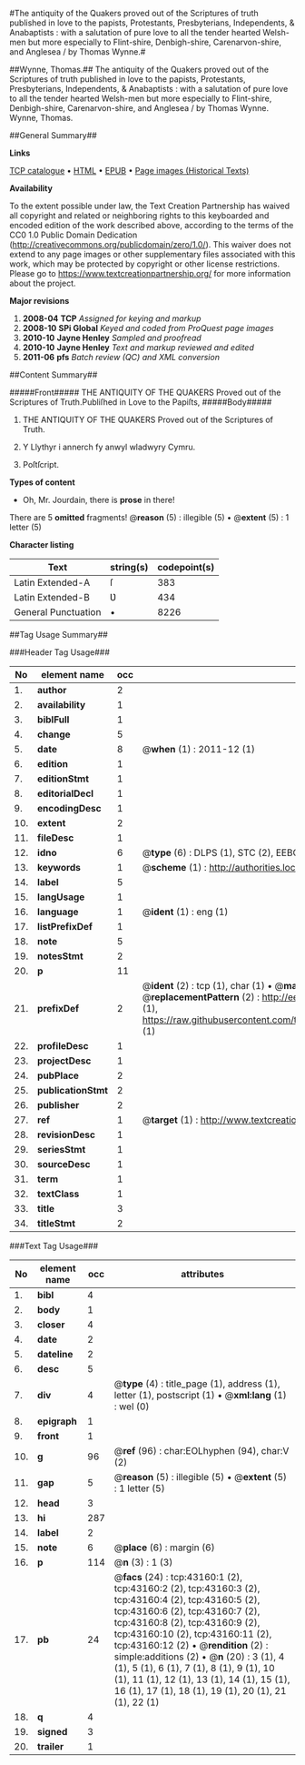 #The antiquity of the Quakers proved out of the Scriptures of truth published in love to the papists, Protestants, Presbyterians, Independents, & Anabaptists : with a salutation of pure love to all the tender hearted Welsh-men but more especially to Flint-shire, Denbigh-shire, Carenarvon-shire, and Anglesea / by Thomas Wynne.#

##Wynne, Thomas.##
The antiquity of the Quakers proved out of the Scriptures of truth published in love to the papists, Protestants, Presbyterians, Independents, & Anabaptists : with a salutation of pure love to all the tender hearted Welsh-men but more especially to Flint-shire, Denbigh-shire, Carenarvon-shire, and Anglesea / by Thomas Wynne.
Wynne, Thomas.

##General Summary##

**Links**

[TCP catalogue](http://www.ota.ox.ac.uk/tcp/)  • 
[HTML](http://tei.it.ox.ac.uk/tcp/Texts-HTML/free/A67/A67230.html)  • 
[EPUB](http://tei.it.ox.ac.uk/tcp/Texts-EPUB/free/A67/A67230.epub) • 
[Page images (Historical Texts)](https://historicaltexts.jisc.ac.uk/eebo-09456349e)

**Availability**

To the extent possible under law, the Text Creation Partnership has waived all copyright and related or neighboring rights to this keyboarded and encoded edition of the work described above, according to the terms of the CC0 1.0 Public Domain Dedication (http://creativecommons.org/publicdomain/zero/1.0/). This waiver does not extend to any page images or other supplementary files associated with this work, which may be protected by copyright or other license restrictions. Please go to https://www.textcreationpartnership.org/ for more information about the project.

**Major revisions**

1. __2008-04__ __TCP__ *Assigned for keying and markup*
1. __2008-10__ __SPi Global__ *Keyed and coded from ProQuest page images*
1. __2010-10__ __Jayne Henley__ *Sampled and proofread*
1. __2010-10__ __Jayne Henley__ *Text and markup reviewed and edited*
1. __2011-06__ __pfs__ *Batch review (QC) and XML conversion*

##Content Summary##

#####Front#####
THE ANTIQUITY OF THE QUAKERS Proved out of the Scriptures of Truth.Publiſhed in Love to the Papiſts,
#####Body#####

1. THE ANTIQUITY OF THE QUAKERS Proved out of the Scriptures of Truth.

1. Y Llythyr i annerch fy anwyl wladwyry Cymru.

1. Poſtſcript.

**Types of content**

  * Oh, Mr. Jourdain, there is **prose** in there!

There are 5 **omitted** fragments! 
 @__reason__ (5) : illegible (5)  •  @__extent__ (5) : 1 letter (5)

**Character listing**


|Text|string(s)|codepoint(s)|
|---|---|---|
|Latin Extended-A|ſ|383|
|Latin Extended-B|Ʋ|434|
|General Punctuation|•|8226|

##Tag Usage Summary##

###Header Tag Usage###

|No|element name|occ|attributes|
|---|---|---|---|
|1.|__author__|2||
|2.|__availability__|1||
|3.|__biblFull__|1||
|4.|__change__|5||
|5.|__date__|8| @__when__ (1) : 2011-12 (1)|
|6.|__edition__|1||
|7.|__editionStmt__|1||
|8.|__editorialDecl__|1||
|9.|__encodingDesc__|1||
|10.|__extent__|2||
|11.|__fileDesc__|1||
|12.|__idno__|6| @__type__ (6) : DLPS (1), STC (2), EEBO-CITATION (1), OCLC (1), VID (1)|
|13.|__keywords__|1| @__scheme__ (1) : http://authorities.loc.gov/ (1)|
|14.|__label__|5||
|15.|__langUsage__|1||
|16.|__language__|1| @__ident__ (1) : eng (1)|
|17.|__listPrefixDef__|1||
|18.|__note__|5||
|19.|__notesStmt__|2||
|20.|__p__|11||
|21.|__prefixDef__|2| @__ident__ (2) : tcp (1), char (1)  •  @__matchPattern__ (2) : ([0-9\-]+):([0-9IVX]+) (1), (.+) (1)  •  @__replacementPattern__ (2) : http://eebo.chadwyck.com/downloadtiff?vid=$1&page=$2 (1), https://raw.githubusercontent.com/textcreationpartnership/Texts/master/tcpchars.xml#$1 (1)|
|22.|__profileDesc__|1||
|23.|__projectDesc__|1||
|24.|__pubPlace__|2||
|25.|__publicationStmt__|2||
|26.|__publisher__|2||
|27.|__ref__|1| @__target__ (1) : http://www.textcreationpartnership.org/docs/. (1)|
|28.|__revisionDesc__|1||
|29.|__seriesStmt__|1||
|30.|__sourceDesc__|1||
|31.|__term__|1||
|32.|__textClass__|1||
|33.|__title__|3||
|34.|__titleStmt__|2||


###Text Tag Usage###

|No|element name|occ|attributes|
|---|---|---|---|
|1.|__bibl__|4||
|2.|__body__|1||
|3.|__closer__|4||
|4.|__date__|2||
|5.|__dateline__|2||
|6.|__desc__|5||
|7.|__div__|4| @__type__ (4) : title_page (1), address (1), letter (1), postscript (1)  •  @__xml:lang__ (1) : wel (0)|
|8.|__epigraph__|1||
|9.|__front__|1||
|10.|__g__|96| @__ref__ (96) : char:EOLhyphen (94), char:V (2)|
|11.|__gap__|5| @__reason__ (5) : illegible (5)  •  @__extent__ (5) : 1 letter (5)|
|12.|__head__|3||
|13.|__hi__|287||
|14.|__label__|2||
|15.|__note__|6| @__place__ (6) : margin (6)|
|16.|__p__|114| @__n__ (3) : 1 (3)|
|17.|__pb__|24| @__facs__ (24) : tcp:43160:1 (2), tcp:43160:2 (2), tcp:43160:3 (2), tcp:43160:4 (2), tcp:43160:5 (2), tcp:43160:6 (2), tcp:43160:7 (2), tcp:43160:8 (2), tcp:43160:9 (2), tcp:43160:10 (2), tcp:43160:11 (2), tcp:43160:12 (2)  •  @__rendition__ (2) : simple:additions (2)  •  @__n__ (20) : 3 (1), 4 (1), 5 (1), 6 (1), 7 (1), 8 (1), 9 (1), 10 (1), 11 (1), 12 (1), 13 (1), 14 (1), 15 (1), 16 (1), 17 (1), 18 (1), 19 (1), 20 (1), 21 (1), 22 (1)|
|18.|__q__|4||
|19.|__signed__|3||
|20.|__trailer__|1||
